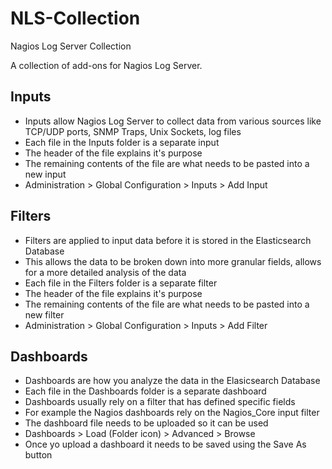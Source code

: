 # NLS-Collection
Nagios Log Server Collection 

A collection of add-ons for Nagios Log Server.

## Inputs
* Inputs allow Nagios Log Server to collect data from various sources like TCP/UDP ports, SNMP Traps, Unix Sockets, log files
* Each file in the Inputs folder is a separate input
 * The header of the file explains it's purpose
 * The remaining contents of the file are what needs to be pasted into a new input
 * Administration > Global Configuration > Inputs > Add Input

## Filters
* Filters are applied to input data before it is stored in the Elasticsearch Database
* This allows the data to be broken down into more granular fields, allows for a more detailed analysis of the data
* Each file in the Filters folder is a separate filter
 * The header of the file explains it's purpose
 * The remaining contents of the file are what needs to be pasted into a new filter
 * Administration > Global Configuration > Inputs > Add Filter
 
## Dashboards
* Dashboards are how you analyze the data in the Elasicsearch Database
* Each file in the Dashboards folder is a separate dashboard
* Dashboards usually rely on a filter that has defined specific fields
 * For example the Nagios dashboards rely on the Nagios_Core input filter
* The dashboard file needs to be uploaded so it can be used
 * Dashboards > Load (Folder icon) > Advanced > Browse
 * Once yo upload a dashboard it needs to be saved using the Save As button


